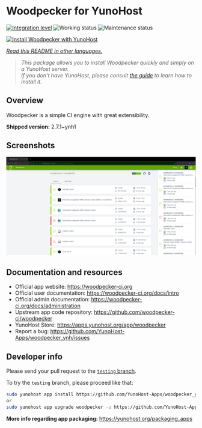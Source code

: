 <!--
N.B.: This README was automatically generated by <https://github.com/YunoHost/apps/tree/master/tools/readme_generator>
It shall NOT be edited by hand.
-->

# Woodpecker for YunoHost

[![Integration level](https://dash.yunohost.org/integration/woodpecker.svg)](https://ci-apps.yunohost.org/ci/apps/woodpecker/) ![Working status](https://ci-apps.yunohost.org/ci/badges/woodpecker.status.svg) ![Maintenance status](https://ci-apps.yunohost.org/ci/badges/woodpecker.maintain.svg)

[![Install Woodpecker with YunoHost](https://install-app.yunohost.org/install-with-yunohost.svg)](https://install-app.yunohost.org/?app=woodpecker)

*[Read this README in other languages.](./ALL_README.md)*

> *This package allows you to install Woodpecker quickly and simply on a YunoHost server.*  
> *If you don't have YunoHost, please consult [the guide](https://yunohost.org/install) to learn how to install it.*

## Overview

Woodpecker is a simple CI engine with great extensibility.


**Shipped version:** 2.7.1~ynh1

## Screenshots

![Screenshot of Woodpecker](./doc/screenshots/woodpecker.png)

## Documentation and resources

- Official app website: <https://woodpecker-ci.org>
- Official user documentation: <https://woodpecker-ci.org/docs/intro>
- Official admin documentation: <https://woodpecker-ci.org/docs/administration>
- Upstream app code repository: <https://github.com/woodpecker-ci/woodpecker>
- YunoHost Store: <https://apps.yunohost.org/app/woodpecker>
- Report a bug: <https://github.com/YunoHost-Apps/woodpecker_ynh/issues>

## Developer info

Please send your pull request to the [`testing` branch](https://github.com/YunoHost-Apps/woodpecker_ynh/tree/testing).

To try the `testing` branch, please proceed like that:

```bash
sudo yunohost app install https://github.com/YunoHost-Apps/woodpecker_ynh/tree/testing --debug
or
sudo yunohost app upgrade woodpecker -u https://github.com/YunoHost-Apps/woodpecker_ynh/tree/testing --debug
```

**More info regarding app packaging:** <https://yunohost.org/packaging_apps>
